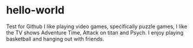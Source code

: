 # hello-world
Test for Github
I like playing video games, specifically puzzle games, I like the TV shows Adventure Time, Attack on titan and Psych. I enjoy playing basketball and hanging out with friends.
